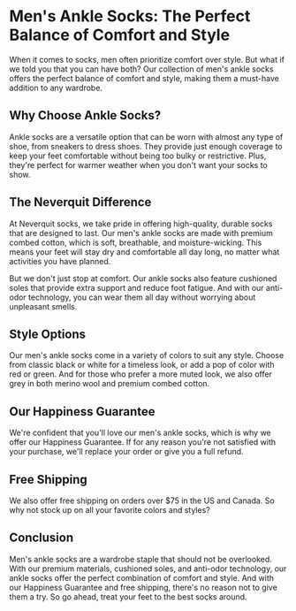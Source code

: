 # Men's Ankle Socks: The Perfect Balance of Comfort and Style

When it comes to socks, men often prioritize comfort over style. But what if we told you that you can have both? Our collection of men's ankle socks offers the perfect balance of comfort and style, making them a must-have addition to any wardrobe.

## Why Choose Ankle Socks?

Ankle socks are a versatile option that can be worn with almost any type of shoe, from sneakers to dress shoes. They provide just enough coverage to keep your feet comfortable without being too bulky or restrictive. Plus, they're perfect for warmer weather when you don't want your socks to show.

## The Neverquit Difference

At Neverquit socks, we take pride in offering high-quality, durable socks that are designed to last. Our men's ankle socks are made with premium combed cotton, which is soft, breathable, and moisture-wicking. This means your feet will stay dry and comfortable all day long, no matter what activities you have planned.

But we don't just stop at comfort. Our ankle socks also feature cushioned soles that provide extra support and reduce foot fatigue. And with our anti-odor technology, you can wear them all day without worrying about unpleasant smells.

## Style Options

Our men's ankle socks come in a variety of colors to suit any style. Choose from classic black or white for a timeless look, or add a pop of color with red or green. And for those who prefer a more muted look, we also offer grey in both merino wool and premium combed cotton.

## Our Happiness Guarantee

We're confident that you'll love our men's ankle socks, which is why we offer our Happiness Guarantee. If for any reason you're not satisfied with your purchase, we'll replace your order or give you a full refund.

## Free Shipping

We also offer free shipping on orders over $75 in the US and Canada. So why not stock up on all your favorite colors and styles?

## Conclusion

Men's ankle socks are a wardrobe staple that should not be overlooked. With our premium materials, cushioned soles, and anti-odor technology, our ankle socks offer the perfect combination of comfort and style. And with our Happiness Guarantee and free shipping, there's no reason not to give them a try. So go ahead, treat your feet to the best socks around.